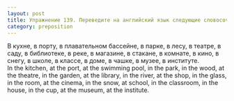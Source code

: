 ```yaml
---
layout: post
title: Упражнение 139. Переведите на английский язык следующие словосочетания, употребляя предлоги in или at.
category: preposition
---
```

<section class="question">
В кухне, в порту, в плавательном бассейне, в парке, в лесу, в театре, в саду, в библиотеке, в реке, в магазине, в стакане, в комнате, в кино, в снегу, в школе, в классе, в доме, в чашке, в музее, в институте.
</section>

<section class="answer">
In the kitchen, at the port, at the swimming pool, in the park, in the wood, at the theatre, in the garden, at the library, in the river, at the shop, in the glass, in the room, at the cinema, in the snow, at school, in the classroom, in the house, in the cup, at the museum, at the institute.
</section>